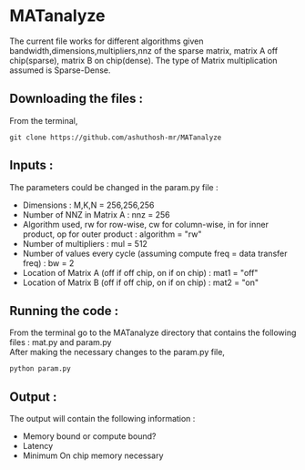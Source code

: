 # MATanalyze
The current file works for different algorithms given bandwidth,dimensions,multipliers,nnz of the sparse matrix, matrix A off chip(sparse), matrix B on chip(dense). 
The type of Matrix multiplication assumed is Sparse-Dense.

## Downloading the files :
From the terminal,
```
git clone https://github.com/ashuthosh-mr/MATanalyze
```
## Inputs :
The parameters could be changed in the param.py file :

* Dimensions : M,K,N = 256,256,256
* Number of NNZ in Matrix A : nnz = 256
* Algorithm used, rw for row-wise, cw for column-wise, in for inner product, op for outer product : algorithm = "rw"
* Number of multipliers : mul = 512
* Number of values every cycle (assuming compute freq = data transfer freq) : bw = 2
* Location of Matrix A (off if off chip, on if on chip) : mat1 = "off"
* Location of Matrix B (off if off chip, on if on chip) : mat2 = "on"

## Running the code :
From the terminal go to the MATanalyze directory that contains the following files : mat.py and param.py \
After making the necessary changes to the param.py file,
```
python param.py 
```
## Output :
The output will contain the following information :

* Memory bound or compute bound?
* Latency
* Minimum On chip memory necessary
